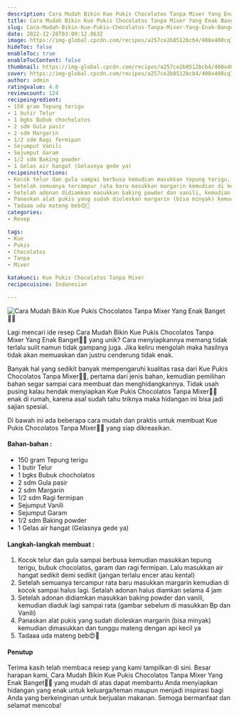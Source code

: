 ```yaml
---
description: Cara Mudah Bikin Kue Pukis Chocolatos Tanpa Mixer Yang Enak Banget"
title: Cara Mudah Bikin Kue Pukis Chocolatos Tanpa Mixer Yang Enak Banget
slug: Cara-Mudah-Bikin-Kue-Pukis-Chocolatos-Tanpa-Mixer-Yang-Enak-Banget
date: 2022-12-28T03:09:12.063Z
image: https://img-global.cpcdn.com/recipes/a257ce2b8512bcb4/400x400cq70/photo.jpg
hideToc: false
enableToc: true
enableTocContent: false
thumbnail: https://img-global.cpcdn.com/recipes/a257ce2b8512bcb4/400x400cq70/photo.jpg
cover: https://img-global.cpcdn.com/recipes/a257ce2b8512bcb4/400x400cq70/photo.jpg
author: admin
ratingvalue: 4.8
reviewcount: 124
recipeingredient:
- 150 gram Tepung terigu
- 1 butir Telur
- 1 bgks Bubuk chocholatos
- 2 sdm Gula pasir
- 2 sdm Margarin
- 1/2 sdm Ragi fermipan
- Sejumput Vanili
- Sejumput Garam
- 1/2 sdm Baking powder
- 1 Gelas air hangat (Gelasnya gede ya)
recipeinstructions:
- Kocok telur dan gula sampai berbusa kemudian masukkan tepung terigu, bubuk chocolatos, garam dan ragi fermipan. Lalu masukkan air hangat sedikit demi sedikit (jangan terlalu encer atau kental)
- Setelah semuanya tercampur rata baru masukkan margarin kemudian di kocok sampai halus lagi. Setalah adonan halus diamkan selama 4 jam
- Setelah adonan didiamkan masukkan baking powder dan vanili, kemudian diaduk lagi sampai rata (gambar sebelum di masukkan Bp dan Vanili)
- Panaskan alat pukis yang sudah dioleskan margarin (bisa minyak) kemudian dimasukkan dan tunggu mateng dengan api kecil ya
- Tadaaa uda mateng beb😍🥰
categories:
- Resep

tags:
- Kue
- Pukis
- Chocolatos
- Tanpa
- Mixer

katakunci: Kue Pukis Chocolatos Tanpa Mixer
recipecuisine: Indonesian

---
```


![Cara Mudah Bikin Kue Pukis Chocolatos Tanpa Mixer Yang Enak Banget👩‍🍳](https://img-global.cpcdn.com/recipes/a257ce2b8512bcb4/400x400cq70/photo.jpg)

Lagi mencari ide resep Cara Mudah Bikin Kue Pukis Chocolatos Tanpa Mixer Yang Enak Banget👩‍🍳 yang unik? Cara menyiapkannya memang tidak terlalu sulit namun tidak gampang juga. Jika keliru mengolah maka hasilnya tidak akan memuaskan dan justru cenderung tidak enak.

Banyak hal yang sedikit banyak mempengaruhi kualitas rasa dari Kue Pukis Chocolatos Tanpa Mixer👩‍🍳, pertama dari jenis bahan, kemudian pemilihan bahan segar sampai cara membuat dan menghidangkannya. Tidak usah pusing kalau hendak menyiapkan Kue Pukis Chocolatos Tanpa Mixer👩‍🍳 enak di rumah, karena asal sudah tahu triknya maka hidangan ini bisa jadi sajian spesial.

Di bawah ini ada beberapa cara mudah dan praktis untuk membuat Kue Pukis Chocolatos Tanpa Mixer👩‍🍳 yang siap dikreasikan.

<!--inarticleads1-->

#### Bahan-bahan :

- 150 gram Tepung terigu
- 1 butir Telur
- 1 bgks Bubuk chocholatos
- 2 sdm Gula pasir
- 2 sdm Margarin
- 1/2 sdm Ragi fermipan
- Sejumput Vanili
- Sejumput Garam
- 1/2 sdm Baking powder
- 1 Gelas air hangat (Gelasnya gede ya)

<!--inarticleads2-->

#### Langkah-langkah membuat :

1. Kocok telur dan gula sampai berbusa kemudian masukkan tepung terigu, bubuk chocolatos, garam dan ragi fermipan. Lalu masukkan air hangat sedikit demi sedikit (jangan terlalu encer atau kental)
1. Setelah semuanya tercampur rata baru masukkan margarin kemudian di kocok sampai halus lagi. Setalah adonan halus diamkan selama 4 jam
1. Setelah adonan didiamkan masukkan baking powder dan vanili, kemudian diaduk lagi sampai rata (gambar sebelum di masukkan Bp dan Vanili)
1. Panaskan alat pukis yang sudah dioleskan margarin (bisa minyak) kemudian dimasukkan dan tunggu mateng dengan api kecil ya
1. Tadaaa uda mateng beb😍🥰

#### Penutup

Terima kasih telah membaca resep yang kami tampilkan di sini. Besar harapan kami, Cara Mudah Bikin Kue Pukis Chocolatos Tanpa Mixer Yang Enak Banget👩‍🍳 yang mudah di atas dapat membantu Anda menyiapkan hidangan yang enak untuk keluarga/teman maupun menjadi inspirasi bagi Anda yang berkeinginan untuk berjualan makanan. Semoga bermanfaat dan selamat mencoba!